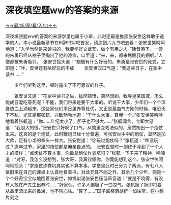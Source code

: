 # 深夜填空题ww的答案的来源

<a href="https://bhty.senfoop.com?https://github.com">→→最/新/观/看/入/口←←</a>


深夜填空题ww的答案的来源学里也属于小辈，此时还最是推崇张安世这样敢于逃学的人。本小说最新章节在6@9书#吧首发，请您到六九书吧去看！张安世笑呵呵地道：“入学当然是来读书的，我要学好文武艺，做个有用之人。”话音落下，一旁的朱勇已经从袖子里掏出了他的漆盒，口里道：“来，来，都来瞧瞧我的蝈蝈。”人便都被朱勇吸引。　张安世摇头道：“蝈蝈有什么好玩的。朱勇是张安世的死党，立即道：“咋，安世还有啥好玩的不成
　　张安世叹口气道：“我这些日子，在家中读书……”

　　少年们听到这里，顿时露出了不可思议的样子。

　　张安世又道：“在家中读书之后，猛然顿悟，突然想到，我等皇亲国戚，怎么能成日混吃等死呢？不能，我们将来是要干大事的。听说干大事，少年们一个个浑身热血上涌起来。这些家伙们平日里养尊处优，又正是最血气方刚的时候，唯恐天下不乱，尤其是那张軏，兴致勃勃地道：“干什么大事，算俺一个。”张安世笑吟吟地看着张軏道：“你……年纪太小了，胆子也不够大……”张軏闻言，立即大怒道：“我胆大的很。”张安世只好叹了口气，从袖里变戏法似的，居然掏出一个炮仗出来。这真的是个炮仗，此时鞭炮已经十分普遍，可张安世手中的炮仗，显然是加大款，足有小半的拳头一样大。张安世道：“伱玩过炮仗吗？”张軏道：“咋没玩过？逢年过节，家里的炮仗都是俺亲自点的。　张安世顿时一副终于寻到了一个人才的模样：“点炮仗不算本事，你敢拿炮仗炸粪坑吗？”张軏一下子来了精神，喃喃道：“对呀，我怎么没想到，张大哥，我真钦佩你，你竟能想到这个。张安世笑呵呵地摇头：“拿炮仗炸粪坑其实也不算本事。学堂里此时已分为了两派，有七八人依旧坐在自己的课桌上认真地看着书，对此充耳不闻之外，其余几个少年，则是一个个好奇宝宝似地围着张安世，如饥似渴张安世压低声音道：“就是不晓得，有没有人敢在严先生出恭时……”好家伙，许多人倒吸了一口凉气。张軏擦了擦即将要从鼻里流出来的鼻涕，也不禁心怯。“算了……”国子监祭酒胡俨一如往常，在小憩片刻之
